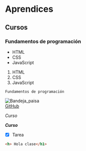 # Aprendices
## Cursos
### Fundamentos de programación

- HTML
- CSS
- JavaScript 

1. HTML
2. CSS
3. JavaScript 


~~~
Fundamentos de programación
~~~

![Bandeja_paisa](https://cdn.kiwilimon.com/recetaimagen/37504/th5-640x640-47373.jpg)<br>
[GitHub](https://github.com/)

*Curso*

***Curso***

 - [x] Tarea 

```HTML 
<h> Hola clase</h1>
  ```
  
